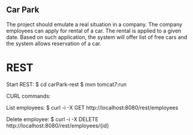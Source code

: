 ## Car Park
The project should emulate a real situation in a company. The company employees can apply for rental of a car. The rental is applied to a given date. Based on such application, the system will offer list of free cars and the system allows reservation of a car.

# REST

Start REST: 
$ cd  carPark-rest
$ mvn tomcat7:run

CURL commands:

List employees:
$ curl -i -X GET http://localhost:8080/rest/employees

Delete employee:
$ curl -i -X DELETE http://localhost:8080/rest/employees/{id}
